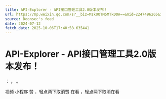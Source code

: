 ```yaml
---
title: API-Explorer - API接口管理工具2.0版本发布！
url: https://mp.weixin.qq.com/s?__biz=Mzk0OTM5MTk0OA==&mid=2247496265&idx=1&sn=f6678b65b379bd64114d157cc84658a7
source: Doonsec's feed
date: 2024-07-12
fetch_date: 2025-10-06T17:40:58.635441
---
```


# API-Explorer - API接口管理工具2.0版本发布！

：
，
。

视频
小程序
赞
，轻点两下取消赞
在看
，轻点两下取消在看